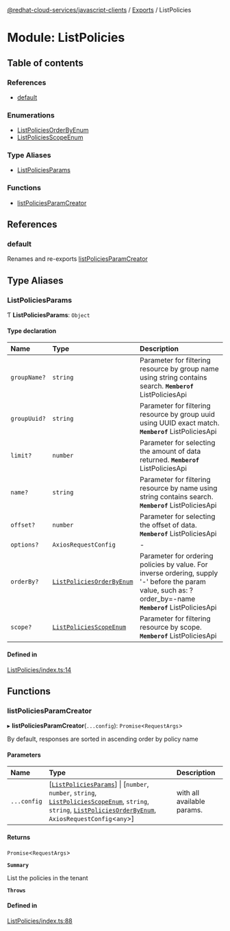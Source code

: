 [@redhat-cloud-services/javascript-clients](../README.md) / [Exports](../modules.md) / ListPolicies

# Module: ListPolicies

## Table of contents

### References

- [default](ListPolicies.md#default)

### Enumerations

- [ListPoliciesOrderByEnum](../enums/ListPolicies.ListPoliciesOrderByEnum.md)
- [ListPoliciesScopeEnum](../enums/ListPolicies.ListPoliciesScopeEnum.md)

### Type Aliases

- [ListPoliciesParams](ListPolicies.md#listpoliciesparams)

### Functions

- [listPoliciesParamCreator](ListPolicies.md#listpoliciesparamcreator)

## References

### default

Renames and re-exports [listPoliciesParamCreator](ListPolicies.md#listpoliciesparamcreator)

## Type Aliases

### ListPoliciesParams

Ƭ **ListPoliciesParams**: `Object`

#### Type declaration

| Name | Type | Description |
| :------ | :------ | :------ |
| `groupName?` | `string` | Parameter for filtering resource by group name using string contains search. **`Memberof`** ListPoliciesApi |
| `groupUuid?` | `string` | Parameter for filtering resource by group uuid using UUID exact match. **`Memberof`** ListPoliciesApi |
| `limit?` | `number` | Parameter for selecting the amount of data returned. **`Memberof`** ListPoliciesApi |
| `name?` | `string` | Parameter for filtering resource by name using string contains search. **`Memberof`** ListPoliciesApi |
| `offset?` | `number` | Parameter for selecting the offset of data. **`Memberof`** ListPoliciesApi |
| `options?` | `AxiosRequestConfig` | - |
| `orderBy?` | [`ListPoliciesOrderByEnum`](../enums/ListPolicies.ListPoliciesOrderByEnum.md) | Parameter for ordering policies by value. For inverse ordering, supply \'-\' before the param value, such as: ?order_by=-name **`Memberof`** ListPoliciesApi |
| `scope?` | [`ListPoliciesScopeEnum`](../enums/ListPolicies.ListPoliciesScopeEnum.md) | Parameter for filtering resource by scope. **`Memberof`** ListPoliciesApi |

#### Defined in

[ListPolicies/index.ts:14](https://github.com/RedHatInsights/javascript-clients/blob/main/packages/rbac/ListPolicies/index.ts#L14)

## Functions

### listPoliciesParamCreator

▸ **listPoliciesParamCreator**(`...config`): `Promise`\<`RequestArgs`\>

By default, responses are sorted in ascending order by policy name

#### Parameters

| Name | Type | Description |
| :------ | :------ | :------ |
| `...config` | [[`ListPoliciesParams`](ListPolicies.md#listpoliciesparams)] \| [`number`, `number`, `string`, [`ListPoliciesScopeEnum`](../enums/ListPolicies.ListPoliciesScopeEnum.md), `string`, `string`, [`ListPoliciesOrderByEnum`](../enums/ListPolicies.ListPoliciesOrderByEnum.md), `AxiosRequestConfig`\<`any`\>] | with all available params. |

#### Returns

`Promise`\<`RequestArgs`\>

**`Summary`**

List the policies in the tenant

**`Throws`**

#### Defined in

[ListPolicies/index.ts:88](https://github.com/RedHatInsights/javascript-clients/blob/main/packages/rbac/ListPolicies/index.ts#L88)
